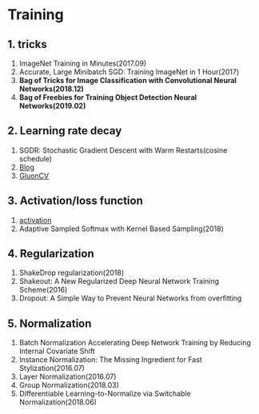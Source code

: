 # Training 

## 1. tricks
1. ImageNet Training in Minutes(2017.09)
2. Accurate, Large Minibatch SGD: Training ImageNet in 1 Hour(2017)
3. **Bag of Tricks for Image Classification with Convolutional Neural Networks(2018.12)**
4. **Bag of Freebies for Training Object Detection Neural Networks(2019.02)**


## 2. Learning rate decay
1. SGDR: Stochastic Gradient Descent with Warm Restarts(cosine schedule)
2. [Blog](https://zhuanlan.zhihu.com/p/32923584)
3. [GluonCV](https://zhuanlan.zhihu.com/p/38509951)


## 3. Activation/loss function
1. [activation](https://en.wikipedia.org/wiki/Activation_function)
2. Adaptive Sampled Softmax with Kernel Based Sampling(2018)

## 4. Regularization
1. ShakeDrop regularization(2018)
2. Shakeout: A New Regularized Deep Neural Network Training Scheme(2016)
3. Dropout: A Simple Way to Prevent Neural Networks from overfitting    


## 5. Normalization
1. Batch Normalization Accelerating Deep Network Training by Reducing Internal Covariate Shift
2. Instance Normalization: The Missing Ingredient for Fast Stylization(2016.07)
3. Layer Normalization(2016.07)
4. Group Normalization(2018.03)
4. Differentiable Learning-to-Normalize via Switchable Normalization(2018.06)